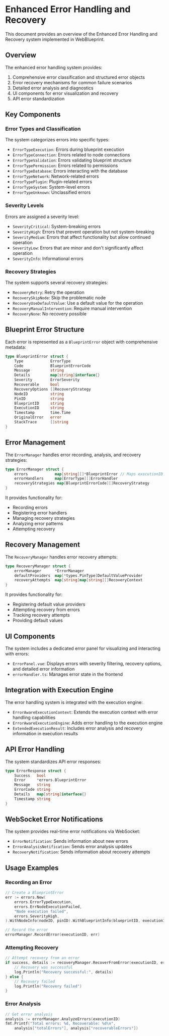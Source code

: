 # Enhanced Error Handling and Recovery

This document provides an overview of the Enhanced Error Handling and Recovery system implemented in WebBlueprint.

## Overview

The enhanced error handling system provides:

1. Comprehensive error classification and structured error objects
2. Error recovery mechanisms for common failure scenarios
3. Detailed error analysis and diagnostics
4. UI components for error visualization and recovery
5. API error standardization

## Key Components

### Error Types and Classification

The system categorizes errors into specific types:
- `ErrorTypeExecution`: Errors during blueprint execution
- `ErrorTypeConnection`: Errors related to node connections
- `ErrorTypeValidation`: Errors validating blueprint structure
- `ErrorTypePermission`: Errors related to permissions
- `ErrorTypeDatabase`: Errors interacting with the database
- `ErrorTypeNetwork`: Network-related errors
- `ErrorTypePlugin`: Plugin-related errors
- `ErrorTypeSystem`: System-level errors
- `ErrorTypeUnknown`: Unclassified errors

### Severity Levels

Errors are assigned a severity level:
- `SeverityCritical`: System-breaking errors
- `SeverityHigh`: Errors that prevent operation but not system-breaking
- `SeverityMedium`: Errors that affect functionality but allow continued operation
- `SeverityLow`: Errors that are minor and don't significantly affect operation
- `SeverityInfo`: Informational errors

### Recovery Strategies

The system supports several recovery strategies:
- `RecoveryRetry`: Retry the operation
- `RecoverySkipNode`: Skip the problematic node
- `RecoveryUseDefaultValue`: Use a default value for the operation
- `RecoveryManualIntervention`: Require manual intervention
- `RecoveryNone`: No recovery possible

## Blueprint Error Structure

Each error is represented as a `BlueprintError` object with comprehensive metadata:

```go
type BlueprintError struct {
    Type            ErrorType         
    Code            BlueprintErrorCode 
    Message         string            
    Details         map[string]interface{} 
    Severity        ErrorSeverity     
    Recoverable     bool              
    RecoveryOptions []RecoveryStrategy 
    NodeID          string            
    PinID           string            
    BlueprintID     string            
    ExecutionID     string            
    Timestamp       time.Time         
    OriginalError   error             
    StackTrace      []string          
}
```

## Error Management

The `ErrorManager` handles error recording, analysis, and recovery strategies:

```go
type ErrorManager struct {
    errors            map[string][]*BlueprintError // Maps executionID to errors
    errorHandlers     map[ErrorType][]ErrorHandler
    recoveryStrategies map[BlueprintErrorCode][]RecoveryStrategy
}
```

It provides functionality for:
- Recording errors
- Registering error handlers
- Managing recovery strategies
- Analyzing error patterns
- Attempting recovery

## Recovery Management

The `RecoveryManager` handles error recovery attempts:

```go
type RecoveryManager struct {
    errorManager      *ErrorManager
    defaultProviders  map[*types.PinType]DefaultValueProvider
    recoveryAttempts  map[string]map[string][]RecoveryContext
}
```

It provides functionality for:
- Registering default value providers
- Attempting recovery from errors
- Tracking recovery attempts
- Providing default values

## UI Components

The system includes a dedicated error panel for visualizing and interacting with errors:

- `ErrorPanel.vue`: Displays errors with severity filtering, recovery options, and detailed error information
- `errorHandler.ts`: Manages error state in the frontend

## Integration with Execution Engine

The error handling system is integrated with the execution engine:

- `ErrorAwareExecutionContext`: Extends the execution context with error handling capabilities
- `ErrorAwareExecutionEngine`: Adds error handling to the execution engine
- `ExtendedExecutionResult`: Includes error analysis and recovery information in execution results

## API Error Handling

The system standardizes API error responses:

```go
type ErrorResponse struct {
    Success   bool
    Error     *errors.BlueprintError
    Message   string
    ErrorCode string
    Details   map[string]interface{}
    Timestamp string
}
```

## WebSocket Error Notifications

The system provides real-time error notifications via WebSocket:

- `ErrorNotification`: Sends information about new errors
- `ErrorAnalysisNotification`: Sends error analysis updates
- `RecoveryNotification`: Sends information about recovery attempts

## Usage Examples

### Recording an Error

```go
// Create a BlueprintError
err := errors.New(
    errors.ErrorTypeExecution,
    errors.ErrNodeExecutionFailed,
    "Node execution failed",
    errors.SeverityHigh,
).WithNodeInfo(nodeID, pinID).WithBlueprintInfo(blueprintID, executionID)

// Record the error
errorManager.RecordError(executionID, err)
```

### Attempting Recovery

```go
// Attempt recovery from an error
if success, details := recoveryManager.RecoverFromError(executionID, err); success {
    // Recovery was successful
    log.Println("Recovery successful:", details)
} else {
    // Recovery failed
    log.Println("Recovery failed")
}
```

### Error Analysis

```go
// Get error analysis
analysis := errorManager.AnalyzeErrors(executionID)
fmt.Printf("Total errors: %d, Recoverable: %d\n", 
    analysis["totalErrors"], analysis["recoverableErrors"])
```
